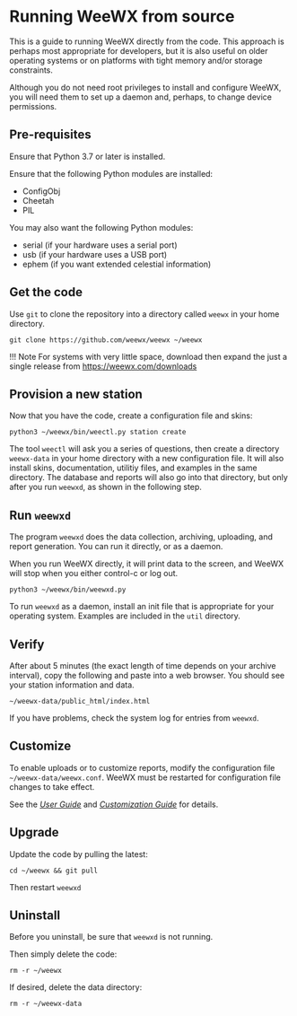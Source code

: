 # Running WeeWX from source

This is a guide to running WeeWX directly from the code.  This approach is
perhaps most appropriate for developers, but it is also useful on older
operating systems or on platforms with tight memory and/or storage constraints.

Although you do not need root privileges to install and configure WeeWX, you
will need them to set up a daemon and, perhaps, to change device permissions.

## Pre-requisites

Ensure that Python 3.7 or later is installed.

Ensure that the following Python modules are installed:

* ConfigObj
* Cheetah
* PIL

You may also want the following Python modules:

* serial (if your hardware uses a serial port)
* usb (if your hardware uses a USB port)
* ephem (if you want extended celestial information)


## Get the code

Use `git` to clone the repository into a directory called `weewx` in your home
directory.

```shell
git clone https://github.com/weewx/weewx ~/weewx
```

!!! Note
    For systems with very little space, download then expand the just a single
    release from https://weewx.com/downloads


## Provision a new station

Now that you have the code, create a configuration file and skins:
```shell
python3 ~/weewx/bin/weectl.py station create
```

The tool `weectl` will ask you a series of questions, then create a directory
`weewx-data` in your home directory with a new configuration file. It will
also install skins, documentation, utilitiy files, and examples in the same
directory. The database and reports will also go into that directory, but
only after you run `weewxd`, as shown in the following step.


## Run `weewxd`

The program `weewxd` does the data collection, archiving, uploading, and report
generation.  You can run it directly, or as a daemon.

When you run WeeWX directly, it will print data to the screen, and WeeWX will
stop when you either control-c or log out.

```shell
python3 ~/weewx/bin/weewxd.py
```

To run `weewxd` as a daemon, install an init file that is appropriate for your
operating system.  Examples are included in the `util` directory.


## Verify

After about 5 minutes (the exact length of time depends on your archive
interval), copy the following and paste into a web browser. You should see
your station information and data.

    ~/weewx-data/public_html/index.html

If you have problems, check the system log for entries from `weewxd`.


## Customize

To enable uploads or to customize reports, modify the configuration file
`~/weewx-data/weewx.conf`. WeeWX must be restarted for configuration file
changes to take effect.

See the [*User Guide*](../../usersguide) and
[*Customization Guide*](../../custom) for details.


## Upgrade

Update the code by pulling the latest:
```shell
cd ~/weewx && git pull
```

Then restart `weewxd`


## Uninstall

Before you uninstall, be sure that `weewxd` is not running.

Then simply delete the code:

```shell
rm -r ~/weewx
```

If desired, delete the data directory:

```shell
rm -r ~/weewx-data
```
